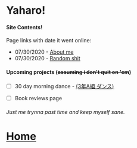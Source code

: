 # Yaharo!





#### Site Contents!
Page links with date it went online:
* 07/30/2020 - [About me](http://kedbin.github.io/bg/about)
* 07/30/2020 - [Random shit](http://kedbin.github.io/bored/pastime)




#### Upcoming projects (~~assuming i don't quit on 'em~~)
- [ ] 30 day morning dance - [(3年A組 ダンス)](https://www.youtube.com/watch?v=vjN0-4elXb0)
- [ ] Book reviews page



###### Just me trynna past time and keep myself sane.

# [Home](http://kedbin.github.io)
